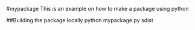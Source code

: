 #mypackage
This is an example on how to make a package using python

##Building the package locally
python mypackage.py sdist

